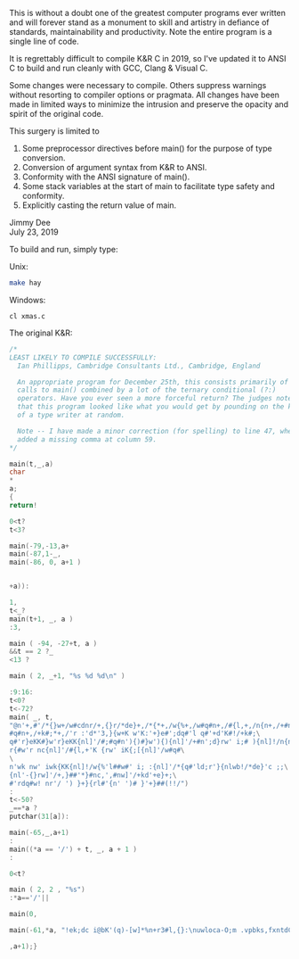 This is without a doubt one of the greatest computer programs ever written
and will forever stand as a monument to skill and artistry in defiance of
standards, maintainability and productivity. Note the entire program is a
single line of code.

It is regrettably difficult to compile K&R C in 2019, so I've updated it to
ANSI C to build and run cleanly with GCC, Clang & Visual C.

Some changes were necessary to compile. Others suppress warnings without
resorting to compiler options or pragmata. All changes have been made in
limited ways to minimize the intrusion and preserve the opacity and spirit
of the original code.

This surgery is limited to
1. Some preprocessor directives before main() for the purpose of type
   conversion.
2. Conversion of argument syntax from K&R to ANSI.
3. Conformity with the ANSI signature of main().
4. Some stack variables at the start of main to facilitate type safety
   and conformity.
5. Explicitly casting the return value of main.

Jimmy Dee  
July 23, 2019

To build and run, simply type:

Unix:
```bash
make hay
```

Windows:
```
cl xmas.c
```

The original K&R:
```c
/*
LEAST LIKELY TO COMPILE SUCCESSFULLY:
  Ian Phillipps, Cambridge Consultants Ltd., Cambridge, England

  An appropriate program for December 25th, this consists primarily of
  calls to main() combined by a lot of the ternary conditional (?:)
  operators. Have you ever seen a more forceful return? The judges note
  that this program looked like what you would get by pounding on the keys
  of a type writer at random.

  Note -- I have made a minor correction (for spelling) to line 47, where I
  added a missing comma at column 59.
*/

main(t,_,a)
char
*
a;
{
return!

0<t?
t<3?

main(-79,-13,a+
main(-87,1-_,
main(-86, 0, a+1 )


+a)):

1,
t<_?
main(t+1, _, a )
:3,

main ( -94, -27+t, a )
&&t == 2 ?_
<13 ?

main ( 2, _+1, "%s %d %d\n" )

:9:16:
t<0?
t<-72?
main( _, t,
"@n'+,#'/*{}w+/w#cdnr/+,{}r/*de}+,/*{*+,/w{%+,/w#q#n+,/#{l,+,/n{n+,/+#n+,/#;\
#q#n+,/+k#;*+,/'r :'d*'3,}{w+K w'K:'+}e#';dq#'l q#'+d'K#!/+k#;\
q#'r}eKK#}w'r}eKK{nl]'/#;#q#n'){)#}w'){){nl]'/+#n';d}rw' i;# ){nl]!/n{n#'; \
r{#w'r nc{nl]'/#{l,+'K {rw' iK{;[{nl]'/w#q#\
\
n'wk nw' iwk{KK{nl]!/w{%'l##w#' i; :{nl]'/*{q#'ld;r'}{nlwb!/*de}'c ;;\
{nl'-{}rw]'/+,}##'*}#nc,',#nw]'/+kd'+e}+;\
#'rdq#w! nr'/ ') }+}{rl#'{n' ')# }'+}##(!!/")
:
t<-50?
_==*a ?
putchar(31[a]):

main(-65,_,a+1)
:
main((*a == '/') + t, _, a + 1 )
:

0<t?

main ( 2, 2 , "%s")
:*a=='/'||

main(0,

main(-61,*a, "!ek;dc i@bK'(q)-[w]*%n+r3#l,{}:\nuwloca-O;m .vpbks,fxntdCeghiry")

,a+1);}
```
